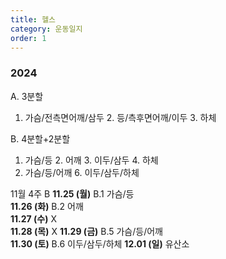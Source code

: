 ```yaml
---
title: 헬스
category: 운동일지
order: 1
---
```

### 2024  
A. 3분할
1. 가슴/전측면어깨/삼두 2. 등/측후면어깨/이두 3. 하체  

B. 4분할+2분할  
1. 가슴/등 2. 어깨 3. 이두/삼두 4. 하체  
5. 가슴/등/어깨 6. 이두/삼두/하체  
  
11월 4주 B
**11.25 (월)**    B.1 가슴/등  
**11.26 (화)**    B.2 어깨  
**11.27 (수)**    X  
**11.28 (목)**    X
**11.29 (금)**    B.5 가슴/등/어깨  
**11.30 (토)**    B.6 이두/삼두/하체
**12.01 (일)**    유산소
  
